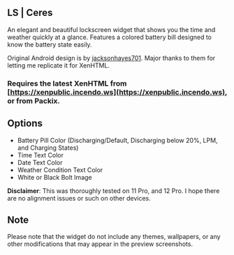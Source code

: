 LS | Ceres
-----------------------------------


An elegant and beautiful lockscreen widget that shows you the time and weather quickly at a glance. Features a colored battery bill designed to know the battery state easily.

Original Android design is by [jacksonhayes701](jacksonhayes701). Major thanks to them for letting me replicate it for XenHTML.

### Requires the latest XenHTML from [https://xenpublic.incendo.ws](https://xenpublic.incendo.ws), or from Packix.

## Options
- Battery Pill Color (Discharging/Default, Discharging below 20%, LPM, and Charging States)
- Time Text Color
- Date Text Color
- Weather Condition Text Color
- White or Black Bolt Image




**Disclaimer**: This was thoroughly tested on 11 Pro, and 12 Pro. I hope there are no alignment issues or such on other devices.

Note
----

Please note that the widget do not include any themes, wallpapers, or any other modifications that may appear in the preview screenshots.
